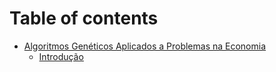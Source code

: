 # Table of contents

* [Algoritmos Genéticos Aplicados a Problemas na Economia](README.md)
  * [Introdução](algoritmos\_geneticos/introducao.md)
